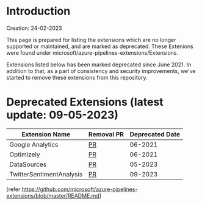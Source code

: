 # Introduction

Creation: 24-02-2023

This page is prepared for listing the extensions which are no longer supported or maintained, and are marked as deprecated. These Extenions were found under microsoft/azure-pipelines-extensions/Extensions.

Extensions listed below has been marked deprecated since June 2021.
In addition to that, as a part of consistency and security improvements, we've started to remove these extensions from this repository.

# Deprecated Extensions (latest update: 09-05-2023)

| Extension Name                    | Removal PR                                              | Deprecated Date                                            |
| -------------------------- | ------------------------------------------------------------------- | ------------------------------------------------------------------- |
| Google Analytics           | [PR](https://github.com/microsoft/azure-pipelines-extensions/pull/1128) |     06-2021                                                                |
| Optimizely        | [PR](https://github.com/microsoft/azure-pipelines-extensions/pull/1128) |        06-2021                                                             |
| DataSources           | [PR](https://github.com/microsoft/azure-pipelines-extensions/pull/1155) |     05-2023                              
| TwitterSentimentAnalysis           | [PR](https://github.com/microsoft/azure-pipelines-extensions/pull/1155) |     09-2023 


[refer https://github.com/microsoft/azure-pipelines-extensions/blob/master/README.md]





